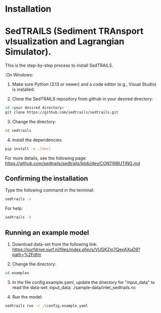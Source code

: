 
# Installation

SedTRAILS (Sediment TRAnsport vIsualization and Lagrangian Simulator). 
================
This is the step-by-step process to install SedTRAILS.

 
:On Windows:

1. Make sure Python (3.13 or newer) and a code editor (e.g., Visual Studio) is installed.

2. Clone the SedTRAILS repository from github in your desired directory:

```bash
cd <your desired directory>
git clone https://github.com/sedtrails/sedtrails.git
```

3. Change the directory:

```bash
cd sedtrails
```
4. Install the dependencies:


```bash
pip install -e .[dev]
```
For more details, see the following page:
https://github.com/sedtrails/sedtrails/blob/dev/CONTRIBUTING.md


Confirming the installation
-----------

Type the following command in the terminal:
```bash
sedtrails -v
```

For help:
```bash
sedtrails -h

```
Running an example model
-----------
1. Download data-set from the following link:
https://surfdrive.surf.nl/files/index.php/s/VUGKZm7QexAXuD9?path=%2Fdfm

2. Change the directory:

```bash
cd examples
```

3. In the file config.example.yaml, update the directory for "input_data" to read the data-set: 
  input_data: ./sample-data/inlet_sedtrails.nc


4. Run the model:
```bash
sedtrails run -c .\config.example.yaml
```